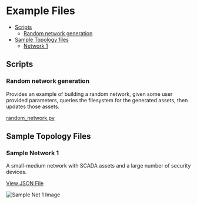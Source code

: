 # Example Files

- [Scripts](#scripts)
  - [Random network generation](#random-network-generation)
- [Sample Topology files](#sample-topology-files)
  - [Network 1](#sample-network-1)

## Scripts

### Random network generation

Provides an example of building a random network, given some user provided parameters, queries the filesystem for the generated assets, then updates those assets.

[random_network.py](scripts/random_network.py)

## Sample Topology Files

### Sample Network 1

A small-medium network with SCADA assets and a large number of security devices.

[View JSON File](test_files/sample_net_1.json)

![Sample Net 1 Image](../assets/images/sample_net_1.png)
